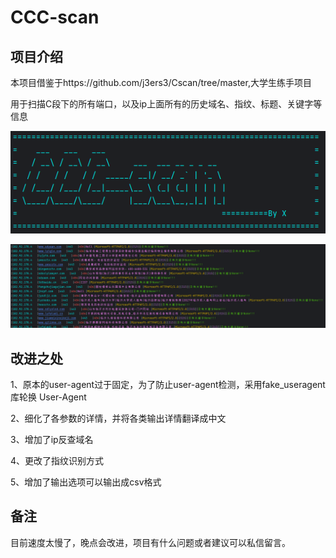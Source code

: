 # CCC-scan

## 项目介绍

本项目借鉴于https://github.com/j3ers3/Cscan/tree/master,大学生练手项目

用于扫描C段下的所有端口，以及ip上面所有的历史域名、指纹、标题、关键字等信息

![](https://github.com/xiangmou123/CCC-scan/blob/main/picture/1.png)

![](https://github.com/xiangmou123/CCC-scan/blob/main/picture/2.png)

## 改进之处



1、原本的user-agent过于固定，为了防止user-agent检测，采用fake_useragent 库轮换 User-Agent

2、细化了各参数的详情，并将各类输出详情翻译成中文

3、增加了ip反查域名

4、更改了指纹识别方式

5、增加了输出选项可以输出成csv格式

## 备注

目前速度太慢了，晚点会改进，项目有什么问题或者建议可以私信留言。